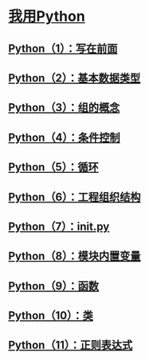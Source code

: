 # [我用Python](https://blog.csdn.net/jarwis/category_9518978.html)

## [Python（1）：写在前面](https://blog.csdn.net/jarwis/article/details/103108813)

## [Python（2）：基本数据类型](https://blog.csdn.net/jarwis/article/details/103112973)

## [Python（3）：组的概念](https://blog.csdn.net/jarwis/article/details/103113028)

## [Python（4）：条件控制](https://blog.csdn.net/jarwis/article/details/103113052)

## [Python（5）：循环](https://blog.csdn.net/jarwis/article/details/103113074)

## [Python（6）：工程组织结构](https://blog.csdn.net/jarwis/article/details/103113098)

## [Python（7）：__init__.py](https://blog.csdn.net/jarwis/article/details/103113112)

## [Python（8）：模块内置变量](https://blog.csdn.net/jarwis/article/details/103113123)

## [Python（9）：函数](https://blog.csdn.net/jarwis/article/details/103113145)

## [Python（10）：类](https://blog.csdn.net/jarwis/article/details/103113166)

## [Python（11）：正则表达式](https://blog.csdn.net/jarwis/article/details/103113188)






<comment-comment/>